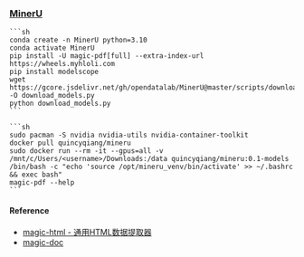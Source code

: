 ### [MinerU](https://github.com/opendatalab/MinerU)

````{tab} Conda [^1]
```sh
conda create -n MinerU python=3.10
conda activate MinerU
pip install -U magic-pdf[full] --extra-index-url https://wheels.myhloli.com
pip install modelscope
wget https://gcore.jsdelivr.net/gh/opendatalab/MinerU@master/scripts/download_models.py -O download_models.py
python download_models.py
```
````

````{tab} Docker compose [^2]
```sh
sudo pacman -S nvidia nvidia-utils nvidia-container-toolkit
docker pull quincyqiang/mineru
sudo docker run --rm -it --gpus=all -v /mnt/c/Users/<username>/Downloads:/data quincyqiang/mineru:0.1-models /bin/bash -c "echo 'source /opt/mineru_venv/bin/activate' >> ~/.bashrc && exec bash"
magic-pdf --help
```
````

#### Reference

- [magic-html - 通用HTML数据提取器](https://github.com/opendatalab/magic-html)
- [magic-doc](https://github.com/opendatalab/magic-doc)

[^1]: [Windows10/11](https://github.com/opendatalab/MinerU/blob/master/docs/README_Windows_CUDA_Acceleration_zh_CN.md)
[^2]: [quincyqiang/mineru](https://hub.docker.com/r/quincyqiang/mineru)